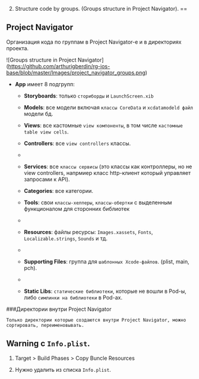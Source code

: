 2. Structure code by groups. (Groups structure in Project Navigator).
==

## Project Navigator
Организация кода по группам в Project Navigator-е и в директориях проекта.

![Groups structure in Project Navigator] (https://github.com/arthurigberdin/rg-ios-base/blob/master/Images/project_navigator_groups.png)

* **App** имеет 8 подгрупп:
    * __Storyboards__: только `сториборды` и `LaunchScreen.xib` 
    
    * __Models__: все модели включая `классы CoreData` и `xcdatamodeld файл` модели бд.
    
    * __Views__: все кастомные `view компоненты`, в том числе `кастомные table view cells`.
    
    * __Controllers__: все `view controllers` классы.
    * 
    * __Services__:  все `классы сервисы` (это классы как контроллеры, но не view сontrollers, напрмиер класс http-клиент который управляет запросами к API).
    
    * __Categories__: все категории.
    
    * __Tools__: свои `классы-хелперы`, `классы-обертки` c выделенным функционалом для сторонних библиотек
    * 
    * __Resources__: файлы ресурсы: `Images.xassets`, `Fonts`, `Localizable.strings`, `Sounds` и тд.
    * 
    * __Supporting Files__: группа для `шаблонных Xcode-файлов`. (plist, main, pch).
    * 
    * __Static Libs__: `статические библиотеки`, которые не вошли в Pod-ы, либо `симлинки на библиотеки` в Pod-ах.

###Директории внутри Project Navigator

`Только директории которые создаются внутри Project Navigator, можно сортировать, переименовывать.`

## Warning c `Info.plist`.

1. Target > Build Phases > Copy Buncle Resources

2. Нужно удалить из списка `Info.plist`.


